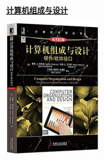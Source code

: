 ## [计算机组成与设计](https://book.douban.com/subject/26604008/)

<img src="cover.jpg" align="center" width=250/>